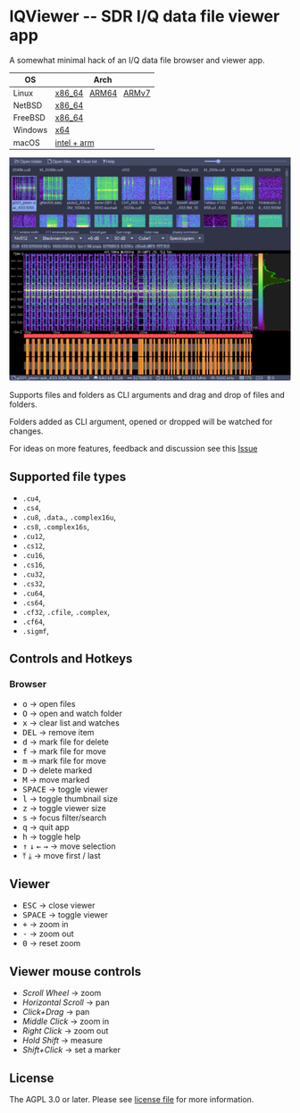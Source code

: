 # IQViewer -- SDR I/Q data file viewer app

A somewhat minimal hack of an I/Q data file browser and viewer app.

| OS | Arch |
|---|---|
| Linux   | [x86_64](https://github.com/triq-org/iqviewer/releases/download/0.6/IQViewer-Linux-amd64.zip) &nbsp; [ARM64](https://github.com/triq-org/iqviewer/releases/download/0.6/IQViewer-Linux-arm64.zip) &nbsp; [ARMv7](https://github.com/triq-org/iqviewer/releases/download/0.6/IQViewer-Linux-armv7.zip)|
| NetBSD  | [x86_64](https://github.com/triq-org/iqviewer/releases/download/0.6/IQViewer-NetBSD-amd64.zip) |
| FreeBSD | [x86_64](https://github.com/triq-org/iqviewer/releases/download/0.6/IQViewer-FreeBSD-amd64.zip) |
| Windows | [x64](https://github.com/triq-org/iqviewer/releases/download/0.6/IQViewer-Windows-x64.zip) |
| macOS   | [intel + arm](https://github.com/triq-org/iqviewer/releases/download/0.6/IQViewer.dmg) |

![Screenshot](web/IQViewer.png)

Supports files and folders as CLI arguments and drag and drop of files and folders.

Folders added as CLI argument, opened or dropped will be watched for changes.

For ideas on more features, feedback and discussion see this [Issue](https://github.com/triq-org/iqviewer/issues/1)

## Supported file types
- `.cu4`,
- `.cs4`,
- `.cu8`, `.data`., `.complex16u`,
- `.cs8`, `.complex16s`,
- `.cu12`,
- `.cs12`,
- `.cu16`,
- `.cs16`,
- `.cu32`,
- `.cs32`,
- `.cu64`,
- `.cs64`,
- `.cf32`, `.cfile`, `.complex`,
- `.cf64`,
- `.sigmf`,

## Controls and Hotkeys

### Browser
- <kbd>o</kbd> → open files
- <kbd>O</kbd> → open and watch folder
- <kbd>x</kbd> → clear list and watches
- <kbd>DEL</kbd> → remove item
- <kbd>d</kbd> → mark file for delete
- <kbd>f</kbd> → mark file for move
- <kbd>m</kbd> → mark file for move
- <kbd>D</kbd> → delete marked
- <kbd>M</kbd> → move marked
- <kbd>SPACE</kbd> → toggle viewer
- <kbd>l</kbd> → toggle thumbnail size
- <kbd>z</kbd> → toggle viewer size
- <kbd>s</kbd> → focus filter/search
- <kbd>q</kbd> → quit app
- <kbd>h</kbd> → toggle help
- <kbd>↑</kbd> <kbd>↓</kbd> <kbd>←</kbd> <kbd>→</kbd> → move selection
- <kbd>⤒</kbd> <kbd>⤓</kbd> → move first / last

## Viewer
- <kbd>ESC</kbd> → close viewer
- <kbd>SPACE</kbd> → toggle viewer
- <kbd>+</kbd> → zoom in
- <kbd>-</kbd> → zoom out
- <kbd>0</kbd> → reset zoom

## Viewer mouse controls
- <em>Scroll Wheel</em> → zoom
- <em>Horizontal Scroll</em> → pan
- <em>Click+Drag</em> → pan
- <em>Middle Click</em> → zoom in
- <em>Right Click</em> → zoom out
- <em>Hold Shift</em> → measure
- <em>Shift+Click</em> → set a marker

## License

The AGPL 3.0 or later. Please see [license file](LICENSE) for more information.
